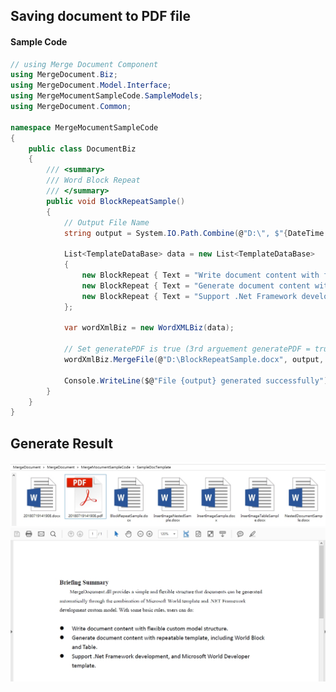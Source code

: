 ## Saving document to PDF file ##
#### Sample Code ####
```csharp
// using Merge Document Component
using MergeDocument.Biz;
using MergeDocument.Model.Interface;
using MergeMocumentSampleCode.SampleModels;
using MergeDocument.Common;

namespace MergeMocumentSampleCode
{
    public class DocumentBiz
    {
        /// <summary>
        /// Word Block Repeat
        /// </summary>
        public void BlockRepeatSample()
        {
            // Output File Name
            string output = System.IO.Path.Combine(@"D:\", $"{DateTime.Now:yyyyMMddHHmmss}.docx");

            List<TemplateDataBase> data = new List<TemplateDataBase>
            {
                new BlockRepeat { Text = "Write document content with flexible custom model structure." },
                new BlockRepeat { Text = "Generate document content with repeatable template, including World Block and Table." },
                new BlockRepeat { Text = "Support .Net Framework development, and Microsoft World Developer template." }
            };

            var wordXmlBiz = new WordXMLBiz(data);

            // Set generatePDF is true (3rd arguement generatePDF = true of MergeFile method, default of this is false)
            wordXmlBiz.MergeFile(@"D:\BlockRepeatSample.docx", output, true);
            
            Console.WriteLine($@"File {output} generated successfully");
        }
    }
}
```

## Generate Result ##
![Alt text](https://github.com/Itsower/MergeDocument/blob/master/generatingPDFFile01.jpg)
![Alt text](https://github.com/Itsower/MergeDocument/blob/master/generatingPDFFile02.jpg)
